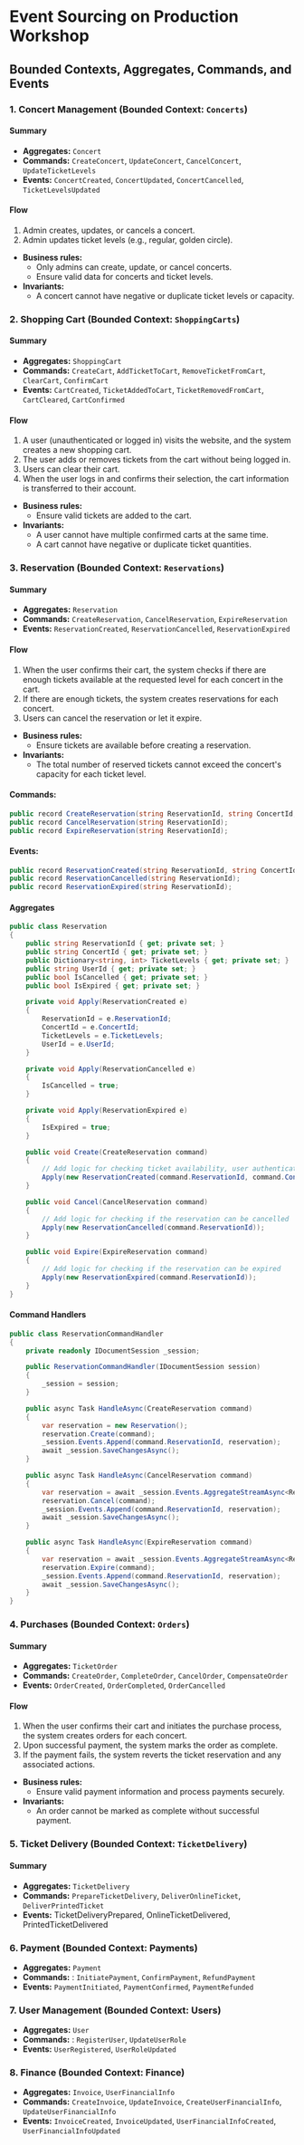 # Event Sourcing on Production Workshop

## Bounded Contexts, Aggregates, Commands, and Events

### 1. Concert Management (Bounded Context: `Concerts`)

#### Summary

- **Aggregates:** `Concert`
- **Commands:** `CreateConcert`, `UpdateConcert`, `CancelConcert`, `UpdateTicketLevels`
- **Events:** `ConcertCreated`, `ConcertUpdated`, `ConcertCancelled`, `TicketLevelsUpdated`

#### Flow

1. Admin creates, updates, or cancels a concert.
2. Admin updates ticket levels (e.g., regular, golden circle).

- **Business rules:**
  - Only admins can create, update, or cancel concerts.
  - Ensure valid data for concerts and ticket levels.
- **Invariants:**
  - A concert cannot have negative or duplicate ticket levels or capacity.

### 2. Shopping Cart (Bounded Context: `ShoppingCarts`)

#### Summary

- **Aggregates:** `ShoppingCart`
- **Commands:** `CreateCart`, `AddTicketToCart`, `RemoveTicketFromCart`, `ClearCart`, `ConfirmCart`
- **Events:** `CartCreated`, `TicketAddedToCart`, `TicketRemovedFromCart`, `CartCleared`, `CartConfirmed`

#### Flow

1. A user (unauthenticated or logged in) visits the website, and the system creates a new shopping cart.
2. The user adds or removes tickets from the cart without being logged in.
3. Users can clear their cart.
4. When the user logs in and confirms their selection, the cart information is transferred to their account.

- **Business rules:**
  - Ensure valid tickets are added to the cart.
- **Invariants:**
  - A user cannot have multiple confirmed carts at the same time.
  - A cart cannot have negative or duplicate ticket quantities.

### 3. Reservation (Bounded Context: `Reservations`)

#### Summary

- **Aggregates:** `Reservation`
- **Commands:** `CreateReservation`, `CancelReservation`, `ExpireReservation`
- **Events:** `ReservationCreated`, `ReservationCancelled`, `ReservationExpired`

#### Flow

1. When the user confirms their cart, the system checks if there are enough tickets available at the requested level for each concert in the cart.
2. If there are enough tickets, the system creates reservations for each concert.
3. Users can cancel the reservation or let it expire.

- **Business rules:**
  - Ensure tickets are available before creating a reservation.
- **Invariants:**
  - The total number of reserved tickets cannot exceed the concert's capacity for each ticket level.
  

#### Commands:

```csharp
public record CreateReservation(string ReservationId, string ConcertId, Dictionary<string, int> TicketLevels, string UserId);
public record CancelReservation(string ReservationId);
public record ExpireReservation(string ReservationId);
````

#### Events:

```csharp
public record ReservationCreated(string ReservationId, string ConcertId, Dictionary<string, int> TicketLevels, string UserId);
public record ReservationCancelled(string ReservationId);
public record ReservationExpired(string ReservationId);
```

#### Aggregates

```csharp
public class Reservation
{
    public string ReservationId { get; private set; }
    public string ConcertId { get; private set; }
    public Dictionary<string, int> TicketLevels { get; private set; }
    public string UserId { get; private set; }
    public bool IsCancelled { get; private set; }
    public bool IsExpired { get; private set; }

    private void Apply(ReservationCreated e)
    {
        ReservationId = e.ReservationId;
        ConcertId = e.ConcertId;
        TicketLevels = e.TicketLevels;
        UserId = e.UserId;
    }

    private void Apply(ReservationCancelled e)
    {
        IsCancelled = true;
    }

    private void Apply(ReservationExpired e)
    {
        IsExpired = true;
    }

    public void Create(CreateReservation command)
    {
        // Add logic for checking ticket availability, user authentication, etc.
        Apply(new ReservationCreated(command.ReservationId, command.ConcertId, command.TicketLevels, command.UserId));
    }

    public void Cancel(CancelReservation command)
    {
        // Add logic for checking if the reservation can be cancelled
        Apply(new ReservationCancelled(command.ReservationId));
    }

    public void Expire(ExpireReservation command)
    {
        // Add logic for checking if the reservation can be expired
        Apply(new ReservationExpired(command.ReservationId));
    }
}
```

#### Command Handlers

```csharp
public class ReservationCommandHandler
{
    private readonly IDocumentSession _session;

    public ReservationCommandHandler(IDocumentSession session)
    {
        _session = session;
    }

    public async Task HandleAsync(CreateReservation command)
    {
        var reservation = new Reservation();
        reservation.Create(command);
        _session.Events.Append(command.ReservationId, reservation);
        await _session.SaveChangesAsync();
    }

    public async Task HandleAsync(CancelReservation command)
    {
        var reservation = await _session.Events.AggregateStreamAsync<Reservation>(command.ReservationId);
        reservation.Cancel(command);
        _session.Events.Append(command.ReservationId, reservation);
        await _session.SaveChangesAsync();
    }

    public async Task HandleAsync(ExpireReservation command)
    {
        var reservation = await _session.Events.AggregateStreamAsync<Reservation>(command.ReservationId);
        reservation.Expire(command);
        _session.Events.Append(command.ReservationId, reservation);
        await _session.SaveChangesAsync();
    }
}

```

### 4. Purchases (Bounded Context: `Orders`)

#### Summary

- **Aggregates:** `TicketOrder`
- **Commands:** `CreateOrder`, `CompleteOrder`, `CancelOrder`, `CompensateOrder`
- **Events:** `OrderCreated`, `OrderCompleted`, `OrderCancelled`

#### Flow

1. When the user confirms their cart and initiates the purchase process, the system creates orders for each concert.
2. Upon successful payment, the system marks the order as complete.
3. If the payment fails, the system reverts the ticket reservation and any associated actions.

- **Business rules:**
  - Ensure valid payment information and process payments securely.
- **Invariants:**
  - An order cannot be marked as complete without successful payment.

### 5. Ticket Delivery (Bounded Context: `TicketDelivery`)

#### Summary

- **Aggregates:** `TicketDelivery`
- **Commands:** `PrepareTicketDelivery`, `DeliverOnlineTicket`, `DeliverPrintedTicket`
- **Events:** TicketDeliveryPrepared, OnlineTicketDelivered, PrintedTicketDelivered

### 6. Payment (Bounded Context: Payments)

- **Aggregates:** `Payment`
- **Commands:** : `InitiatePayment`, `ConfirmPayment`, `RefundPayment`
- **Events:** `PaymentInitiated`, `PaymentConfirmed`, `PaymentRefunded`

### 7. User Management (Bounded Context: Users)

- **Aggregates:** `User`
- **Commands:** : `RegisterUser`, `UpdateUserRole`
- **Events:** `UserRegistered`, `UserRoleUpdated`

### 8. Finance (Bounded Context: Finance)

- **Aggregates:** `Invoice`, `UserFinancialInfo`
- **Commands:** `CreateInvoice`, `UpdateInvoice`, `CreateUserFinancialInfo`, `UpdateUserFinancialInfo`
- **Events:** `InvoiceCreated`, `InvoiceUpdated`, `UserFinancialInfoCreated`, `UserFinancialInfoUpdated`

